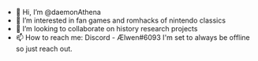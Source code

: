 - 👋 Hi, I’m @daemonAthena
- 👀 I’m interested in fan games and romhacks of nintendo classics
- 💞️ I’m looking to collaborate on history research projects
- 📫 How to reach me: Discord - Ælwen#6093 I'm set to always be offline so just reach out.

<!---
daemonAthena/daemonAthena is a ✨ special ✨ repository because its `README.md` (this file) appears on your GitHub profile.
You can click the Preview link to take a look at your changes.
--->
